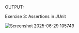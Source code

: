 OUTPUT:

Exercise 3: Assertions in JUnit 

![Screenshot 2025-06-29 105749](https://github.com/user-attachments/assets/9cbdd645-b43f-4c7b-a40b-1875e1ebd85b)
